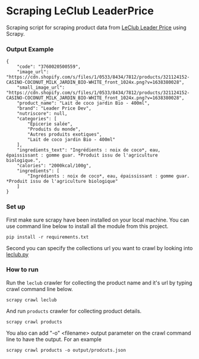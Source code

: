 # Scraping LeClub LeaderPrice

Scraping script for scraping product data from [LeClub Leader Price](leclubleaderprice.fr) using Scrapy.

### Output Example
```
{
    "code": "3760020500559",
    "image_url": "https://cdn.shopify.com/s/files/1/0533/8434/7812/products/321124152-CASINO-COCONUT_MILK_JARDIN_BIO-WHITE_front_1024x.png?v=1638380028",
    "small_image_url": "https://cdn.shopify.com/s/files/1/0533/8434/7812/products/321124152-CASINO-COCONUT_MILK_JARDIN_BIO-WHITE_front_1024x.png?v=1638380028",
    "product_name": "Lait de coco jardin Bio - 400ml",
    "brand": "Leader Price Dev",
    "nutriscore": null,
    "categories": [
        "Épicerie salée",
        "Produits du monde",
        "Autres produits exotiques",
        "Lait de coco jardin Bio - 400ml"
    ],
    "ingredients_text": "Ingrédients : noix de coco*, eau, épaississant : gomme guar. *Produit issu de l'agriculture biologique.",
    "calories": "2000kcal/100g",
    "ingredients": [
        "Ingrédients : noix de coco*, eau, épaississant : gomme guar. *Produit issu de l'agriculture biologique"
    ]
}
```

### Set up
First make sure scrapy have been installed on your local machine. You can use command line below to install all the module from this project.
```terminal
pip install -r requirements.txt
```
Second you can specify the collections url you want to crawl by looking into [leclub.py](spiders/leclub.py)

### How to run
Run the `leclub` crawler for collecting the product name and it's url by typing crawl command line below.
```terminal
scrapy crawl leclub
```
And run `products` crawler for collecting product details.
```terminal
scrapy crawl products
```

You also can add "-o" \<filename> output parameter on the crawl command line to have the output. For an example
```terminal
scrapy crawl products -o output/prodcuts.json
```